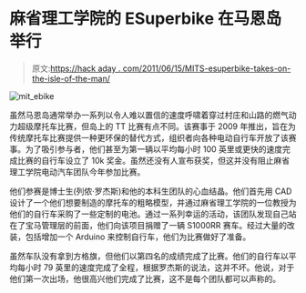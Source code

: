 # 麻省理工学院的 ESuperbike 在马恩岛举行

> 原文:[https://hack aday . com/2011/06/15/MITS-esuperbike-takes-on-the-isle-of-the-man/](https://hackaday.com/2011/06/15/mits-esuperbike-takes-on-the-isle-of-man/)

![mit_ebike](../Images/e7ba09be04978863e3de00e22013d089.png "mit_ebike")

虽然马恩岛通常举办一系列以令人难以置信的速度呼啸着穿过村庄和山路的燃气动力超级摩托车比赛，但岛上的 TT 比赛有点不同。该赛事于 2009 年推出，旨在为传统摩托车比赛提供一种更环保的替代方式，组织者向各种电动自行车开放了该赛事。为了吸引参与者，他们甚至为第一辆以平均每小时 100 英里或更快的速度完成比赛的自行车设立了 10k 奖金。虽然还没有人宣布获奖，但这并没有阻止麻省理工学院电动汽车团队今年参加比赛。

他们参赛是博士生(列侬·罗杰斯)和他的本科生团队的心血结晶。他们首先用 CAD 设计了一个他们想要制造的摩托车的粗略模型，并通过麻省理工学院的一位教授为他们的自行车采购了一些定制的电池。通过一系列幸运的活动，该团队发现自己站在了宝马管理层的前面，他们向该项目捐赠了一辆 S1000RR 赛车。经过大量的改装，包括增加一个 Arduino 来控制自行车，他们为比赛做好了准备。

虽然车队没有拿到方格旗，但他们以第四名的成绩完成了比赛。他们的自行车以平均每小时 79 英里的速度完成了全程，根据罗杰斯的说法，这并不坏。他说，对于他们第一次出场，他很高兴他们完成了比赛，这不是每个团队都可以声称的。